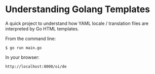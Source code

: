# Understanding Golang Templates
A quick project to understand how YAML locale / translation files are interpreted by Go HTML templates.

From the command line:
```
$ go run main.go
```

In your browser:
```
http://localhost:8000/oi/de
```
